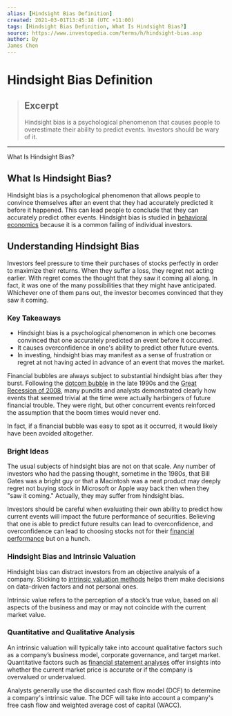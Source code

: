 ```yaml
---
alias: [Hindsight Bias Definition]
created: 2021-03-01T13:45:18 (UTC +11:00)
tags: [Hindsight Bias Definition, What Is Hindsight Bias?]
source: https://www.investopedia.com/terms/h/hindsight-bias.asp
author: By
James Chen
---
```


# Hindsight Bias Definition

> ## Excerpt
> Hindsight bias is a psychological phenomenon that causes people to overestimate their ability to predict events. Investors should be wary of it.

---

What Is Hindsight Bias?
## What Is Hindsight Bias?

Hindsight bias is a psychological phenomenon that allows people to convince themselves after an event that they had accurately predicted it before it happened. This can lead people to conclude that they can accurately predict other events. Hindsight bias is studied in [behavioral economics](https://www.investopedia.com/terms/b/behavioraleconomics.asp) because it is a common failing of individual investors.

## Understanding Hindsight Bias

Investors feel pressure to time their purchases of stocks perfectly in order to maximize their returns. When they suffer a loss, they regret not acting earlier. With regret comes the thought that they saw it coming all along. In fact, it was one of the many possibilities that they might have anticipated. Whichever one of them pans out, the investor becomes convinced that they saw it coming.

### Key Takeaways

-   Hindsight bias is a psychological phenomenon in which one becomes convinced that one accurately predicted an event before it occurred.
-   It causes overconfidence in one's ability to predict other future events.
-   In investing, hindsight bias may manifest as a sense of frustration or regret at not having acted in advance of an event that moves the market.

Financial bubbles are always subject to substantial hindsight bias after they burst. Following the [dotcom bubble](https://www.investopedia.com/financial-edge/0711/5-successful-companies-that-survived-the-dotcom-bubble.aspx) in the late 1990s and the [Great Recession of 2008](https://www.investopedia.com/terms/g/great-recession.asp), many pundits and analysts demonstrated clearly how events that seemed trivial at the time were actually harbingers of future financial trouble. They were right, but other concurrent events reinforced the assumption that the boom times would never end.

In fact, if a financial bubble was easy to spot as it occurred, it would likely have been avoided altogether.

### Bright Ideas

The usual subjects of hindsight bias are not on that scale. Any number of investors who had the passing thought, sometime in the 1980s, that Bill Gates was a bright guy or that a Macintosh was a neat product may deeply regret not buying stock in Microsoft or Apple way back then when they "saw it coming." Actually, they may suffer from hindsight bias.

Investors should be careful when evaluating their own ability to predict how current events will impact the future performance of securities. Believing that one is able to predict future results can lead to overconfidence, and overconfidence can lead to choosing stocks not for their [financial performance](https://www.investopedia.com/terms/f/financialperformance.asp) but on a hunch.

### Hindsight Bias and Intrinsic Valuation

Hindsight bias can distract investors from an objective analysis of a company. Sticking to [intrinsic valuation methods](https://www.investopedia.com/terms/v/valuation.asp) helps them make decisions on data-driven factors and not personal ones.

Intrinsic value refers to the perception of a stock’s true value, based on all aspects of the business and may or may not coincide with the current market value.

### Quantitative and Qualitative Analysis

An intrinsic valuation will typically take into account qualitative factors such as a company’s business model, corporate governance, and target market. Quantitative factors such as [financial statement analyses](https://www.investopedia.com/terms/f/financial-statement-analysis.asp) offer insights into whether the current market price is accurate or if the company is overvalued or undervalued.

Analysts generally use the discounted cash flow model (DCF) to determine a company's intrinsic value. The DCF will take into account a company's free cash flow and weighted average cost of capital (WACC).

